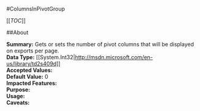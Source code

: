 #ColumnsInPivotGroup

[[_TOC_]]

##About

**Summary:**  Gets or sets the number of pivot columns that will be displayed on exports per page.   
**Data Type:** [[System.Int32|http://msdn.microsoft.com/en-us/library/td2s409d]]  
**Accepted Values:**   
**Default Value:** 0  
**Impacted Features:**   
**Purpose:**   
**Usage:**   
**Caveats:**   


